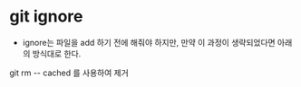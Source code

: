 # git ignore

- ignore는 파일을 add 하기 전에 해줘야 하지만, 만약 이 과정이 생략되었다면 아래의 방식대로 한다. 





git rm -- cached 를 사용하여 제거